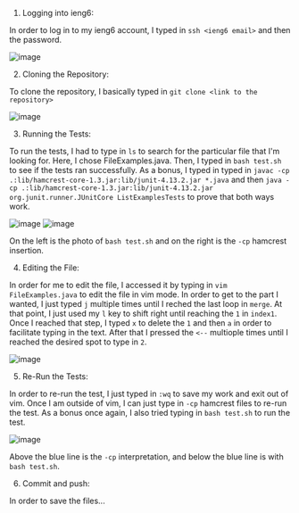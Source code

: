 1. Logging into ieng6:

In order to log in to my ieng6 account, I typed in `ssh <ieng6 email>` and then the password.

![image](https://github.com/DirectJava/Lab-Report-4/assets/122843554/3601f68c-7f85-4be1-8efb-77a43dc1c7c7)

2. Cloning the Repository:

To clone the repository, I basically typed in `git clone <link to the repository>`

![image](https://github.com/DirectJava/Lab-Report-4/assets/122843554/d89202ac-4df1-4951-9485-31eb645e7809)

3. Running the Tests:

To run the tests, I had to type in `ls` to search for the particular file that I'm looking for. Here, I chose FileExamples.java. Then, I typed in `bash test.sh` to see if the tests ran successfully. As a bonus, I typed in typed in `javac -cp .:lib/hamcrest-core-1.3.jar:lib/junit-4.13.2.jar *.java` and then `java -cp .:lib/hamcrest-core-1.3.jar:lib/junit-4.13.2.jar org.junit.runner.JUnitCore ListExamplesTests` to prove that both ways work.

![image](https://github.com/DirectJava/Lab-Report-4/assets/122843554/f1dd54bb-dfdb-4a9c-8d56-a5c606d400cd)
![image](https://github.com/DirectJava/Lab-Report-4/assets/122843554/043dc491-351b-4035-a3dd-9ff2a37cfa0e)

On the left is the photo of `bash test.sh` and on the right is the `-cp` hamcrest insertion.

4. Editing the File:
 
 In order for me to edit the file, I accessed it by typing in `vim FileExamples.java` to edit the file in vim mode. In order to get to the part I wanted, I just typed `j` multiple times until I reched the last loop in `merge`. At that point, I just used my `l` key to shift right until reaching the `1` in `index1`. Once I reached that step, I typed `x` to delete the `1` and then `a` in order to facilitate typing in the text. After that I pressed the `<--` multiople times until I reached the desired spot to type in `2`.
 
 ![image](https://github.com/DirectJava/Lab-Report-4/assets/122843554/45990300-2105-4eb2-b934-26e72f955544)

5. Re-Run the Tests:

In order to re-run the test, I just typed in `:wq` to save my work and exit out of vim. Once I am outside of vim, I can just type in `-cp` hamcrest files to re-run the test. As a bonus once again, I also tried typing in `bash test.sh` to run the test.

![image](https://github.com/DirectJava/Lab-Report-4/assets/122843554/7ebc0a55-c068-41df-99dd-8c4d584ea44a)

Above the blue line is the `-cp` interpretation, and below the blue line is with `bash test.sh`.

6. Commit and push:

In order to save the files...
